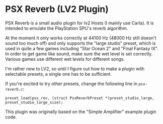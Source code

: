 # PSX Reverb (LV2 Plugin)

PSX Reverb is a small audio plugin for lv2 Hosts (I mainly use Carla). It is intended to emulate the PlayStation SPU's reverb algorithm.

At the moment it only works correctly at 44100 Hz (48000 Hz still doesn't sound too much off) and only supports the "large studio" preset, which is used in quite a few games including "Star Ocean 2" and "Final Fantasy IX".
In order to get game like sound, make sure the wet level is set correctly. Various games use different wet levels for different songs.

I'm rather new to LV2, so until I figure out how to make a plugin with selectable presets, a single one has to be sufficient.

If you're excited to try other presets, change the following line in `psx-reverb.c`:

```
preset_load(psx_rev, (struct PsxReverbPreset *)preset_studio_large, preset_studio_large_size);
```

This plugin was originally based on the "Simple Amplifier" example plugin code.
